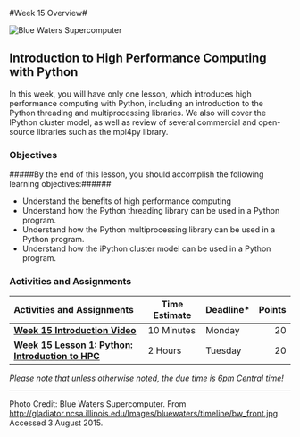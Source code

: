 #Week 15 Overview#

![Blue Waters Supercomputer](images/bluewatersimage.jpg)
## Introduction to High Performance Computing with Python ##

In this week, you will have only one lesson, which introduces high
performance computing with Python, including an introduction to the
Python threading and multiprocessing libraries. We also will cover the
IPython cluster model, as well as  review of several commercial and
open-source libraries such as the mpi4py library.

### Objectives ###

#####By the end of this lesson, you should accomplish the following learning objectives:######

- Understand the benefits of high performance computing
- Understand how the Python threading library can be used in a Python program.
- Understand how the Python multiprocessing library can be used in a Python program.
- Understand how the iPython cluster model can be used in a Python program.

### Activities and Assignments ###

|Activities and Assignments | Time Estimate | Deadline* | Points|
|:------| -----|-------|----------:|
|**[Week 15 Introduction Video][w15v]**|10 Minutes|Monday |20|
|**[Week 15 Lesson 1: Python: Introduction to HPC](lesson1.md)**| 2 Hours |Tuesday| 20|

*Please note that unless otherwise noted, the due time is 6pm Central time!*

----------
[w15v]: https://mediaspace.illinois.edu/media/Week+Fifteen/0_sbxk771y/33195071

Photo Credit: Blue Waters Supercomputer. From http://gladiator.ncsa.illinois.edu/Images/bluewaters/timeline/bw_front.jpg. Accessed 3 August 2015.

